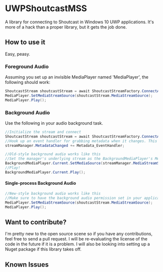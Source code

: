 # UWPShoutcastMSS

A library for connecting to Shoutcast in Windows 10 UWP applications. It's more of a hack than a proper library, but it gets the job done.

## How to use it

Easy, peasy. 

### Foreground Audio
Assuming you set up an invisible MediaPlayer named 'MediaPlayer', the following should work:
```c#
ShoutcastStream shoutcastStream = await ShoutcastStreamFactory.ConnectAsync( new Uri("http://194.232.200.156:8000/"));
MediaPlayer.SetMediaStreamSource(shoutcastStream.MediaStreamSource);
MediaPlayer.Play();
```

### Background Audio
Use the following in your audio background task.

```c#
//Initialize the stream and connect
ShoutcastStream shoutcastStream = await ShoutcastStreamFactory.ConnectAsync( new Uri("http://194.232.200.156:8000/"));
//Hook up an event handler for grabbing metadata when it changes. This means you can update your "Now Playing" display.
streamManager.MetadataChanged += Metadata_EventHandler;
```

```c#
//Old-style background audio works like this
//Set the manager's underlying stream as the BackgroundMediaPlayer's MediaSource.
BackgroundMediaPlayer.Current.SetMediaSource(streamManager.MediaStreamSource);
//Play!
BackgroundMediaPlayer.Current.Play();
```

#### Single-process Background Audio
```c#
//New-style background audio works like this
//Make sure to have the background audio permission set in your application's manifest.
MediaPlayer.SetMediaStreamSource(shoutcastStream.MediaStreamSource);
MediaPlayer.Play();
```

## Want to contribute?
I'm pretty new to the open source scene so if you have any contributions, feel free to send a pull request. I will be re-evaluating the license of the code in the future if it is a problem. I will also be looking into setting up a Nuget package if this library takes off.

## Known Issues

